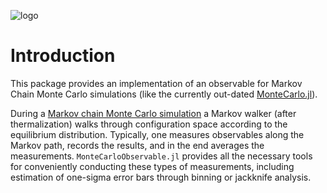 ![logo](assets/logo_with_text.png)

# Introduction

This package provides an implementation of an observable for Markov Chain Monte Carlo simulations (like the currently out-dated [MonteCarlo.jl](https://github.com/crstnbr/MonteCarlo.jl)).

During a [Markov chain Monte Carlo simulation](https://en.wikipedia.org/wiki/Markov_chain_Monte_Carlo) a Markov walker (after thermalization) walks through configuration space according to the equilibrium distribution. Typically, one measures observables along the Markov path, records the results, and in the end averages the measurements. `MonteCarloObservable.jl` provides all the necessary tools for conveniently conducting these types of measurements, including estimation of one-sigma error bars through binning or jackknife analysis.
